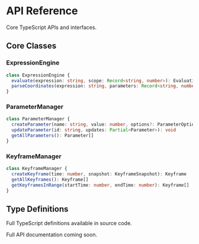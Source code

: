 # API Reference

Core TypeScript APIs and interfaces.

## Core Classes

### ExpressionEngine

```typescript
class ExpressionEngine {
  evaluate(expression: string, scope: Record<string, number>): EvaluationResult
  parseCoordinates(expression: string, parameters: Record<string, number>): CoordinateResult
}
```

### ParameterManager

```typescript
class ParameterManager {
  createParameter(name: string, value: number, options?: ParameterOptions): Parameter | null
  updateParameter(id: string, updates: Partial<Parameter>): void
  getAllParameters(): Parameter[]
}
```

### KeyframeManager

```typescript
class KeyframeManager {
  createKeyframe(time: number, snapshot: KeyframeSnapshot): Keyframe
  getAllKeyframes(): Keyframe[]
  getKeyframesInRange(startTime: number, endTime: number): Keyframe[]
}
```

## Type Definitions

Full TypeScript definitions available in source code.

Full API documentation coming soon.
